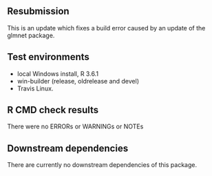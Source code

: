 ## Resubmission
This is an update which fixes a build error caused by an update of the glmnet package.

## Test environments
* local Windows install, R 3.6.1
* win-builder (release, oldrelease and devel)
* Travis Linux.

## R CMD check results
There were no ERRORs or WARNINGs or NOTEs

## Downstream dependencies
There are currently no downstream dependencies of this package.
